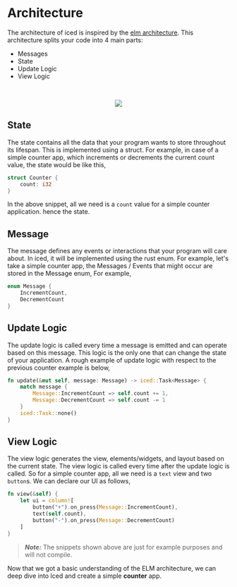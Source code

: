 # Architecture
The architecture of iced is inspired by the [elm architecture](https://guide.elm-lang.org/architecture/).
This architecture splits your code into 4 main parts:

- Messages
- State
- Update Logic
- View Logic

&nbsp;

<div align="center">
    <img src="assets/elm-schematic.svg">
</div>

## State
The state contains all the data that your program wants to store throughout its lifespan. This is implemented using a struct. For example, in case of a simple counter app, which increments or decrements the current count value, the state would be like this,

```rust
struct Counter {
    count: i32
}
```
In the above snippet, all we need is a `count` value for a simple counter application. hence the state.

## Message
The message defines any events or interactions that your program will care about. 
In iced, it will be implemented using the rust enum. For example, let's take a simple counter app, the Messages / Events that might occur are stored in the Message enum, For example, 

```rust
enum Message {
    IncrementCount,
    DecrementCount
}
```

## Update Logic
The update logic is called every time a message is emitted and can operate based on this message. This logic is the only one that can change the state of your application. A rough example of update logic with respect to the previous counter example is below,

```rust
fn update(&mut self, message: Message) -> iced::Task<Message> {
    match message {
        Message::IncrementCount => self.count += 1,
        Message::DecrementCount => self.count -= 1
    }
    iced::Task::none()
}
```

## View Logic
The view logic generates the view, elements/widgets, and layout based on the current state. The view logic is called every time after the update logic is called. So for a simple counter app, all we need is a `text` view and two `button`s. We can declare our UI as follows,

```rust
fn view(&self) {
    let ui = column![
        button("+").on_press(Message::IncrementCount),
        text(self.count),
        button("-").on_press(Message::DecrementCount)
    ]
}
```

> **_Note:_** The snippets shown above are just for example purposes and will not compile.

Now that we got a basic understanding of the ELM architecture, we can deep dive into Iced and create a simple **counter** app.
